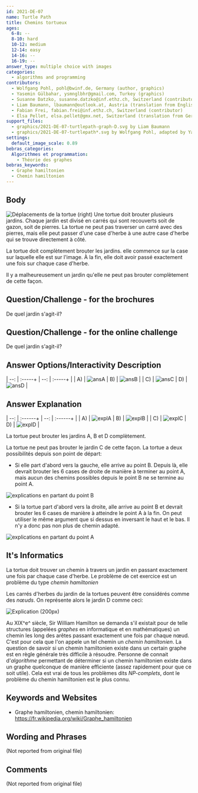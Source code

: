 ```yaml
---
id: 2021-DE-07
name: Turtle Path
title: Chemins tortueux
ages:
  6-8: --
  8-10: hard
  10-12: medium
  12-14: easy
  14-16: --
  16-19: --
answer_type: multiple choice with images
categories:
  - algorithms and programming
contributors:
  - Wolfgang Pohl, pohl@bwinf.de, Germany (author, graphics)
  - Yasemin Gülbahar, ysmnglbhr@gmail.com, Turkey (graphics)
  - Susanne Datzko, susanne.datzko@inf.ethz.ch, Switzerland (contributor, graphics)
  - Liam Baumann, lbaumann@outlook.at, Austria (translation from English into German, graphics)
  - Fabian Frei, fabian.frei@inf.ethz.ch, Switzerland (contributor)
  - Elsa Pellet, elsa.pellet@gmx.net, Switzerland (translation from German into French)
support_files:
  - graphics/2021-DE-07-turtlepath-graph-D.svg by Liam Baumann
  - graphics/2021-DE-07-turtlepath*.svg by Wolfgang Pohl, adapted by Yasemin Gülbahar and Susanne Datzko
settings:
  default_image_scale: 0.89
bebras_categories:
  Algorithmes et programmation:
    - Théorie des graphes
bebras_keywords:
  - Graphe hamiltonien
  - Chemin hamiltonien
---
```



## Body

![](graphics/2021-DE-07-turtlepath-move.svg "Déplacements de la tortue (right)")
Une tortue doit brouter plusieurs jardins. Chaque jardin est divisé en carrés qui sont recouverts soit de gazon, soit de pierres. La tortue ne peut pas traverser un carré avec des pierres, mais elle peut passer d'une case d'herbe à une autre case d'herbe qui se trouve directement à côté.

La tortue doit complètement brouter les jardins. elle commence sur la case sur laquelle elle est sur l'image. À la fin, elle doit avoir passé exactement une fois sur chaque case d'herbe.

Il y a malheureusement un jardin qu'elle ne peut pas brouter complètement de cette façon.


## Question/Challenge - for the brochures

De quel jardin s'agit-il?


## Question/Challenge - for the online challenge

De quel jardin s'agit-il?


## Answer Options/Interactivity Description

| --: | :-----+ | --: | :-----+ |
|  A) | ![ansA] |  B) | ![ansB] |
|  C) | ![ansC] |  D) | ![ansD] |

[ansA]: graphics/2021-DE-07-turtlepathA.svg "Réponse A"
[ansB]: graphics/2021-DE-07-turtlepathB.svg "Réponse B"
[ansC]: graphics/2021-DE-07-turtlepathC.svg "Réponse C"
[ansD]: graphics/2021-DE-07-turtlepathD.svg "Réponse D"


## Answer Explanation

| --: | :------+ | --: | :------+ |
|  A) | ![explA] |  B) | ![explB] |
|  C) | ![explC] |  D) | ![explD] |

[explA]: graphics/2021-DE-07-turtlepathA-solution.svg "Explication réponse A"
[explB]: graphics/2021-DE-07-turtlepathB-solution.svg "Explication réponse B"
[explC]: graphics/2021-DE-07-turtlepathC-solution.svg "Explication réponse C"
[explD]: graphics/2021-DE-07-turtlepathD-solution.svg "Erklärung Antwort D"

La tortue peut brouter les jardins A, B et D complètement. 

La tortue ne peut pas brouter le jardin C de cette façon. La tortue a deux possibilités depuis son point de départ:
 - Si elle part d'abord vers la gauche, elle arrive au point B. Depuis là, elle devrait brouter les 6 cases de droite de manière à terminer au point A, mais aucun des chemins possibles depuis le point B ne se termine au point A.

![](graphics/2021-DE-07-turtlepathC-explanation01.svg "explications en partant du point B")

 - Si la tortue part d'abord vers la droite, alle arrive au point B et devrait brouter les 6 cases de manière à atteindre le point A à la fin. On peut utiliser le même argument que si dessus en inversant le haut et le bas. Il n'y a donc pas non plus de chemin adapté.
 
 ![](graphics/2021-DE-07-turtlepathC-explanation02.svg "explications en partant du point A")


## It's Informatics

La tortue doit trouver un chemin à travers un jardin en passant exactement une fois par chaque case d'herbe. Le problème de cet exercice est un problème du type _chemin hamiltonien_

Les carrés d'herbes du jardin de la tortues peuvent être considérés comme des _nœuds_. On représente alors le jardin D comme ceci:

![](graphics/2021-DE-07-turtlepath-graph-D.svg "Explication (200px)")

Au XIX^e^ siècle, Sir William Hamilton se demanda s'il existait pour de telle structures (appelées _graphes_ en informatique et en mathématiques) un chemin les long des arêtes passant exactement une fois par chaque nœud. C'est pour cela que l'on appele un tel chemin un _chemin hamiltonien_. La question de savoir si un chemin hamiltonien existe dans un certain graphe est en règle générale très difficile à résoudre. Personne de connait d'_algorithme_ permettant de déterminer si un chemin hamiltonien existe dans un graphe quelconque de manière efficiente (assez rapidement pour que ce soit utile). Cela est vrai de tous les problèmes dits _NP-complets_, dont le problème du chemin hamiltonien est le plus connu.


## Keywords and Websites

 - Graphe hamiltonien, chemin hamiltonien: https://fr.wikipedia.org/wiki/Graphe_hamiltonien
 

## Wording and Phrases

(Not reported from original file)


## Comments

(Not reported from original file)
